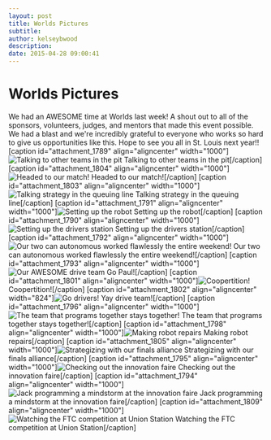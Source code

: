 ```yaml
---
layout: post
title: Worlds Pictures
subtitle:
author: kelseybwood
description:
date: 2015-04-28 09:00:41
---
```


# Worlds Pictures

We had an AWESOME time at Worlds last week! A shout out to all of the sponsors, volunteers, judges, and mentors that made this event possible. We had a blast and we're incredibly grateful to everyone who works so hard to give us opportunities like this. Hope to see you all in St. Louis next year!! [caption id="attachment_1789" align="aligncenter" width="1000"]![Talking to other teams in the pit](/wp-content/uploads/2015/04/IMG_0010-1024x768.jpg) Talking to other teams in the pit[/caption] [caption id="attachment_1804" align="aligncenter" width="1000"]![Headed to our match!](http://strykeforce.org/wp-content/uploads/2015/04/IMG_01471-1024x768.jpg) Headed to our match![/caption] [caption id="attachment_1803" align="aligncenter" width="1000"]![Talking strategy in the queuing line](http://strykeforce.org/wp-content/uploads/2015/04/IMG_0114-1024x768.jpg) Talking strategy in the queuing line[/caption] [caption id="attachment_1791" align="aligncenter" width="1000"]![Setting up the robot ](http://strykeforce.org/wp-content/uploads/2015/04/IMG_0022-1024x768.jpg) Setting up the robot[/caption] [caption id="attachment_1790" align="aligncenter" width="1000"]![Setting up the drivers station](http://strykeforce.org/wp-content/uploads/2015/04/IMG_0019-1024x768.jpg) Setting up the drivers station[/caption] [caption id="attachment_1792" align="aligncenter" width="1000"]![Our two can autonomous worked flawlessly the entire weekend!](http://strykeforce.org/wp-content/uploads/2015/04/IMG_0029-1024x768.jpg) Our two can autonomous worked flawlessly the entire weekend![/caption] [caption id="attachment_1793" align="aligncenter" width="1000"]![Our AWESOME drive team](http://strykeforce.org/wp-content/uploads/2015/04/IMG_0037-1024x768.jpg) Go Paul![/caption] [caption id="attachment_1801" align="aligncenter" width="1000"]![Coopertition!](http://strykeforce.org/wp-content/uploads/2015/04/IMG_0097-1024x768.jpg) Coopertition![/caption] [caption id="attachment_1802" align="aligncenter" width="824"]![Go drivers!](http://strykeforce.org/wp-content/uploads/2015/04/IMG_0098-768x1024.jpg) Yay drive team![/caption] [caption id="attachment_1796" align="aligncenter" width="1000"]![The team that programs together stays together! ](http://strykeforce.org/wp-content/uploads/2015/04/IMG_0064-1024x768.jpg) The team that programs together stays together![/caption] [caption id="attachment_1798" align="aligncenter" width="1000"]![Making robot repairs](http://strykeforce.org/wp-content/uploads/2015/04/IMG_0073-1024x768.jpg) Making robot repairs[/caption] [caption id="attachment_1805" align="aligncenter" width="1000"]![Strategizing with our finals alliance ](http://strykeforce.org/wp-content/uploads/2015/04/IMG_01531-1024x768.jpg) Strategizing with our finals alliance[/caption] [caption id="attachment_1795" align="aligncenter" width="1000"]![Checking out the innovation faire ](http://strykeforce.org/wp-content/uploads/2015/04/IMG_0060-1024x768.jpg) Checking out the innovation faire[/caption] [caption id="attachment_1794" align="aligncenter" width="1000"]![Jack programming a mindstorm at the innovation faire ](http://strykeforce.org/wp-content/uploads/2015/04/IMG_0054-1024x768.jpg) Jack programming a mindstorm at the innovation faire[/caption] [caption id="attachment_1809" align="aligncenter" width="1000"]![Watching the FTC competition at Union Station ](http://strykeforce.org/wp-content/uploads/2015/04/IMG_20150424_091207734-1024x575.jpg) Watching the FTC competition at Union Station[/caption]
